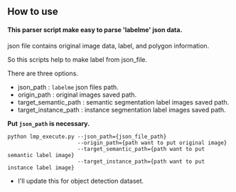 <h2> How to use </h2>

<h4> This parser script make easy to parse 'labelme' json data.</h4>  
json file contains original image data, label, and polygon information.  
  
So this scripts help to make label from json_file.  
  
  
There are three options.  

* json_path : `labelme` json files path.
* origin_path : original images saved path.
* target_semantic_path : semantic segmentation label images saved path.
* target_instance_path : instance segmentation label images saved path.

**Put `json_path` is necessary.**

```
python lmp_execute.py --json_path={json_file_path} 
                      --origin_path={path want to put original image} 
                      --target_semantic_path={path want to put semantic label image} 
                      --target_instance_path={path want to put instance label image}
```

* I'll update this for object detection dataset.